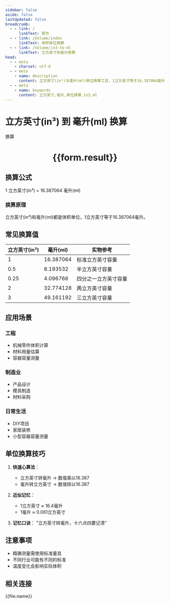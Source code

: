 ```yaml
---
sidebar: false
aside: false
lastUpdated: false
breadcrumb:
  - - link: /
      linkText: 首页
  - - link: /Volume/index
      linkText: 体积单位换算
  - - link: /Volume/in3-to-ml
      linkText: 立方英寸到毫升换算
head:
  - - meta
    - charset: utf-8
  - - meta
    - name: description
      content: 立方英寸(in³)与毫升(ml)单位换算工具，1立方英寸等于16.387064毫升。
  - - meta
    - name: keywords
      content: 立方英寸,毫升,单位换算,in3,ml
---
```


# 立方英寸(in³) 到 毫升(ml) 换算

<script setup>
import { onMounted, reactive, inject ,ref  } from 'vue'
import { NButton,NForm ,NFormItem,NInput,NInputNumber,NSelect,NCard,useMessage ,NGrid ,NGi } from 'naive-ui'
import { defineClientComponent } from 'vitepress'
import { Volume } from '../../files';

const convert = inject('convert')
const formRef = ref(null);
const rules = {
  number:{
    required: true,
    type: 'number',
    trigger: "blur"
  }
}
const form = reactive({
  number:null,
  result:'',
  title:'立方英寸(in³)到毫升(ml)换算'
})

const convertHandler = (e) => {
  e.preventDefault();
  formRef.value?.validate((errors)=>{
    if (!errors) {
      form.result = `${form.number} in³ = ${convert(form.number).from('in3').to('ml')} ml`
    }
  })
}
</script>

<n-form size="large" :model="form" ref='formRef' :rules="rules">
  <n-form-item label="数值" path="number">
    <n-input-number size="large" style="width:100%" :min="0" v-model:value="form.number" placeholder="请输入立方英寸数值" />
  </n-form-item>
  <n-form-item>
    <n-button type="primary" style="width:100%" @click="convertHandler">换算</n-button>
  </n-form-item>
</n-form>
<n-card embedded :bordered="false" hoverable>
  <div style="text-align:center">
    <h1>{{form.result}}</h1>
  </div>
</n-card>

## 换算公式
1 立方英寸(in³) = 16.387064 毫升(ml)

### 换算原理
立方英寸(in³)和毫升(ml)都是体积单位，1立方英寸等于16.387064毫升。

## 常见换算值
| 立方英寸(in³) | 毫升(ml)    | 实物参考                 |
|--------------|------------|--------------------------|
| 1            | 16.387064  | 标准立方英寸容量          |
| 0.5          | 8.193532   | 半立方英寸容量            |
| 0.25         | 4.096766   | 四分之一立方英寸容量      |
| 2            | 32.774128  | 两立方英寸容量            |
| 3            | 49.161192  | 三立方英寸容量            |

## 应用场景
### 工程
- 机械零件体积计算
- 材料用量估算
- 容器容量测量

### 制造业
- 产品设计
- 模具制造
- 材料采购

### 日常生活
- DIY项目
- 家居装修
- 小型容器容量测量

## 单位换算技巧
1. **快速心算法**：
   - 立方英寸转毫升 → 数值乘以16.387
   - 毫升转立方英寸 → 数值除以16.387

2. **近似记忆**：
   - 1立方英寸 ≈ 16.4毫升
   - 1毫升 ≈ 0.061立方英寸

3. **记忆口诀**：
   "立方英寸转毫升，十六点四要记清"

## 注意事项
- 精确测量需使用标准量具
- 不同行业可能有不同的标准
- 温度变化会影响实际体积

## 相关连接
<n-grid x-gap="12" :cols="4">
  <n-gi v-for="(file, index) in Volume" :key="index极值">
    <n-button
      text
      tag="a"
      :href="file.path"
      type="primary"
    >
      {{file.name}}
    </n-button>
  </n-gi>
</n-grid>